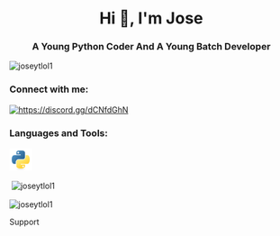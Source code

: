 <h1 align="center">Hi 👋, I'm Jose</h1> <h3 align="center">A Young Python Coder And A Young Batch Developer</h3> <p align="left"> <img src="https://komarev.com/ghpvc/?username=joseytlol1&label=Profile%20views&color=0e75b6&style=flat" alt="joseytlol1" /> </p> <h3 align="left">Connect with me:</h3> <p align="left"> <a href="https://discord.gg/https://discord.gg/dCNfdGhN" target="blank"><img align="center" src="https://raw.githubusercontent.com/rahuldkjain/github-profile-readme-generator/master/src/images/icons/Social/discord.svg" alt="https://discord.gg/dCNfdGhN" height="30" width="40" /></a> </p> <h3 align="left">Languages and Tools:</h3> <p align="left"> <a href="https://www.python.org" target="_blank" rel="noreferrer"> <img src="https://raw.githubusercontent.com/devicons/devicon/master/icons/python/python-original.svg" alt="python" width="40" height="40"/> </a> </p> <p>&nbsp;<img align="center" src="https://github-readme-stats.vercel.app/api?username=joseytlol1&show_icons=true&locale=en" alt="joseytlol1" /></p> <p><img align="center" src="https://github-readme-streak-stats.herokuapp.com/?user=Joseslol&" alt="joseytlol1" /></p> Support

